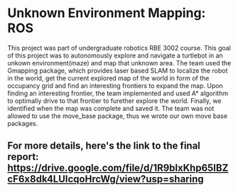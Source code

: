 # Unknown Environment Mapping: ROS
This project was part of undergraduate robotics RBE 3002 course. This goal of this project was to autonomously explore and navigate a turtlebot in an unkown environment(maze) and map that unknown area. The team used the Gmapping package, which provides laser based SLAM to localize the robot in the world, get the current explored map of the world in form of the occupancy grid and find an interesting frontiers to expand the map. Upon finding an interesting frontier, the team implemented and used A* algorithm to optimally drive to that frontier to furether explore the world. Finally, we identified when the map was complete and saved it. The team was not allowed to use the move_base package, thus we wrote our own move base packages.

## For more details, here's the link to the final report: https://drive.google.com/file/d/1R9blxKhp65IBZcF6x8dk4LUIcqoHrcWg/view?usp=sharing
